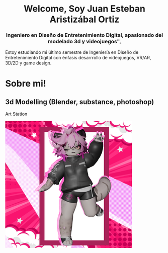 <h1 align="center">Welcome, Soy Juan Esteban Aristizábal Ortiz</h1>
<h3 align="center">Ingeniero en Diseño de Entretenimiento Digital, apasionado del modelado 3d y videojuegos",</h3>

Estoy estudiando mi último semestre de Ingeniería en Diseño de Entretenimiento Digital con énfasis desarrrollo de videojuegos, VR/AR, 3D/2D y game design.

# Sobre mi!
## 3d Modelling (Blender, substance, photoshop)
Art Station

<a href="https://www.artstation.com/eljuanes09"><img src="./Files/EdenComisionRenderF.png" style="height: 80%; width:80%;"/></a>

<!--
**ElJuanes/ElJuanes** is a ✨ _special_ ✨ repository because its `README.md` (this file) appears on your GitHub profile.

Here are some ideas to get you started:

- 🔭 I’m currently working on ...
- 🌱 I’m currently learning ...
- 👯 I’m looking to collaborate on ...
- 🤔 I’m looking for help with ...
- 💬 Ask me about ...
- 📫 How to reach me: ...
- 😄 Pronouns: ...
- ⚡ Fun fact: ...
-->
